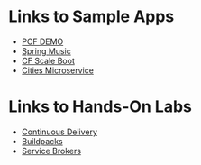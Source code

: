 Links to Sample Apps
==============

* [PCF DEMO](https://github.com/Pivotal-Field-Engineering/PCF-demo)
* [Spring Music](https://github.com/cloudfoundry-samples/spring-music)
* [CF Scale Boot](https://github.com/cf-platform-eng/cf-scale-boot)
* [Cities Microservice](https://github.com/mstine/citytest)

Links to Hands-On Labs
===================

* [Continuous Delivery](https://github.com/cf-platform-eng/cf-community-workshop/blob/master/demos/continuous-delivery-lab.adoc)
* [Buildpacks](https://github.com/cf-platform-eng/cf-community-workshop/blob/master/demos/buildpack-lab.adoc)
* [Service Brokers](https://github.com/cf-platform-eng/cf-community-workshop/blob/master/demos/service-broker-lab.adoc)
